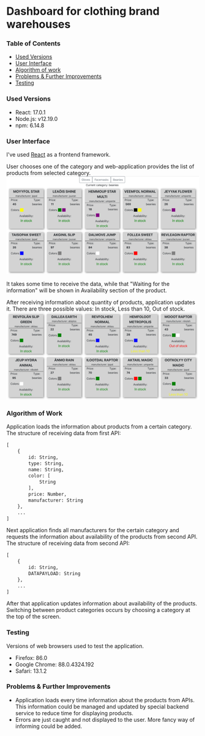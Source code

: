 # Dashboard for clothing brand warehouses

### Table of Contents
* [Used Versions](#used-versions)
* [User Interface](#user-interface)
* [Algorithm of work](#algorithm-of-work)
* [Problems & Further Improvements](#problems--further-improvements)
* [Testing](#testing)

### Used Versions
* React: 17.0.1
* Node.js: v12.19.0
* npm: 6.14.8

### User Interface
I've used [React](https://reactjs.org/) as a frontend framework.

User chooses one of the category and web-application provides the list of products from selected category.
![screenshot](docs/images/mainPage.png)

It takes some time to receive the data, while that "Waiting for the information" will be shown in Availability section of the product.

After receiving information about quantity of products, application updates it. There are three possible values: In stock, Less than 10, Out of stock.
![screenshot](docs/images/differentAvailability.png)


### Algorithm of Work
Application loads the information about products from a certain category.
The structure of receiving data from first API:
```
[
    {
        id: String,
        type: String,
        name: String,
        color: [
            String
        ],
        price: Number,
        manufacturer: String
    },
    ...
]
```
Next application finds all manufacturers for the certain category and requests the information about availability of the products from second API.
The structure of receiving data from second API:
```
[
    {
        id: String,
        DATAPAYLOAD: String
    },
    ...
]
```
After that application updates information about availability of the products.
Switching between product categories occurs by choosing a category at the top of the screen.

### Testing
Versions of web browsers used to test the application.
* Firefox: 86.0
* Google Chrome: 88.0.4324.192 
* Safari: 13.1.2 

### Problems & Further Improvements
* Application loads every time information about the products from APIs. This information could be managed and updated by special backend service to reduce time for displaying products.
* Errors are just caught and not displayed to the user. More fancy way of informing could be added.